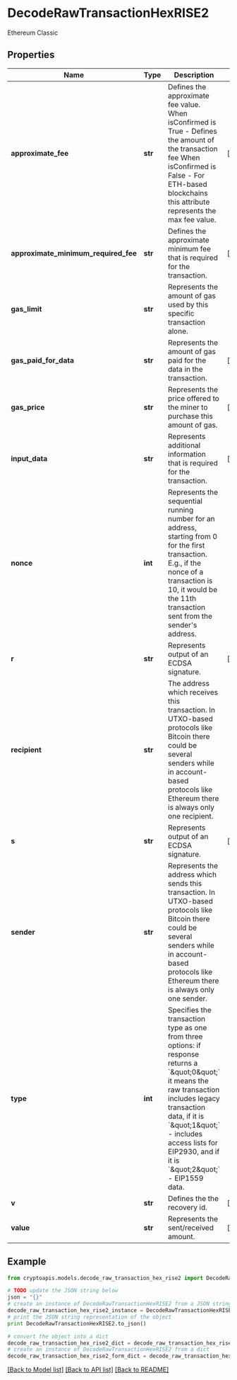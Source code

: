 # DecodeRawTransactionHexRISE2

Ethereum Classic

## Properties
Name | Type | Description | Notes
------------ | ------------- | ------------- | -------------
**approximate_fee** | **str** | Defines the approximate fee value. When isConfirmed is True - Defines the amount of the transaction fee When isConfirmed is False - For ETH-based blockchains this attribute represents the max fee value. | [optional] 
**approximate_minimum_required_fee** | **str** | Defines the approximate minimum fee that is required for the transaction. | [optional] 
**gas_limit** | **str** | Represents the amount of gas used by this specific transaction alone. | 
**gas_paid_for_data** | **str** | Represents the amount of gas paid for the data in the transaction. | [optional] 
**gas_price** | **str** | Represents the price offered to the miner to purchase this amount of gas. | [optional] 
**input_data** | **str** | Represents additional information that is required for the transaction. | [optional] 
**nonce** | **int** | Represents the sequential running number for an address, starting from 0 for the first transaction. E.g., if the nonce of a transaction is 10, it would be the 11th transaction sent from the sender&#39;s address. | 
**r** | **str** | Represents output of an ECDSA signature. | [optional] 
**recipient** | **str** | The address which receives this transaction. In UTXO-based protocols like Bitcoin there could be several senders while in account-based protocols like Ethereum there is always only one recipient. | 
**s** | **str** | Represents output of an ECDSA signature. | [optional] 
**sender** | **str** | Represents the address which sends this transaction. In UTXO-based protocols like Bitcoin there could be several senders while in account-based protocols like Ethereum there is always only one sender. | 
**type** | **int** | Specifies the transaction type as one from three options: if response returns a &#x60;\&quot;0\&quot;&#x60; it means the raw transaction includes legacy transaction data, if it is &#x60;\&quot;1\&quot;&#x60; - includes access lists for EIP2930, and if it is &#x60;\&quot;2\&quot;&#x60; - EIP1559 data. | 
**v** | **str** | Defines the the recovery id. | [optional] 
**value** | **str** | Represents the sent/received amount. | [optional] 

## Example

```python
from cryptoapis.models.decode_raw_transaction_hex_rise2 import DecodeRawTransactionHexRISE2

# TODO update the JSON string below
json = "{}"
# create an instance of DecodeRawTransactionHexRISE2 from a JSON string
decode_raw_transaction_hex_rise2_instance = DecodeRawTransactionHexRISE2.from_json(json)
# print the JSON string representation of the object
print DecodeRawTransactionHexRISE2.to_json()

# convert the object into a dict
decode_raw_transaction_hex_rise2_dict = decode_raw_transaction_hex_rise2_instance.to_dict()
# create an instance of DecodeRawTransactionHexRISE2 from a dict
decode_raw_transaction_hex_rise2_form_dict = decode_raw_transaction_hex_rise2.from_dict(decode_raw_transaction_hex_rise2_dict)
```
[[Back to Model list]](../README.md#documentation-for-models) [[Back to API list]](../README.md#documentation-for-api-endpoints) [[Back to README]](../README.md)


